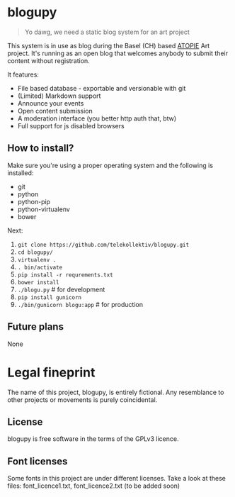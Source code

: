 # blogupy

> Yo dawg, we need a static blog system for an art project

This system is in use as blog during the Basel (CH) based [ATOPIE](https://atopie.net) Art project. It's running as an open blog that welcomes anybody to submit their content without registration.

It features:

* File based database - exportable and versionable with git
* (Limited) Markdown support
* Announce your events
* Open content submission
* A moderation interface (you better http auth that, btw)
* Full support for js disabled browsers

## How to install?

Make sure you're using a proper operating system and the following is installed:

* git
* python
* python-pip
* python-virtualenv
* bower

Next:

1. `git clone https://github.com/telekollektiv/blogupy.git`
2. `cd blogupy/`
3. `virtualenv .`
4. `. bin/activate`
5. `pip install -r requrements.txt`
6. `bower install`
7. `./blogu.py` # for development
8. `pip install gunicorn`
9. `./bin/gunicorn blogu:app` # for production

## Future plans

None

# Legal fineprint

The name of this project, blogupy, is entirely fictional. Any resemblance to other projects or movements is purely coincidental.

## License

blogupy is free software in the terms of the GPLv3 licence.

## Font licenses

Some fonts in this project are under different licenses. Take a look at these files: font_licence1.txt, font_licence2.txt (to be added soon)

